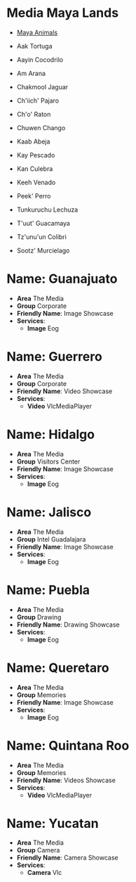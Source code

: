 # Media Maya Lands

- [Maya Animals](http://www.native-languages.org/maya_animals.htm)

- Aak Tortuga
- Aayin Cocodrilo
- Am Arana
- Chakmool Jaguar
- Ch'iich' Pajaro
- Ch'o' Raton
- Chuwen Chango
- Kaab Abeja
- Kay Pescado
- Kan Culebra
- Keeh Venado
- Peek' Perro
- Tunkuruchu Lechuza
- T'uut' Guacamaya
- Tz'unu'un Colibri
- Sootz' Murcielago

# Name: Guanajuato

* **Area** The Media
* **Group** Corporate
* **Friendly Name**: Image Showcase
* **Services**:
  * **Image** Eog

# Name: Guerrero

* **Area** The Media
* **Group** Corporate
* **Friendly Name**: Video Showcase
* **Services**:
  * **Video** VlcMediaPlayer

# Name: Hidalgo

* **Area** The Media
* **Group** Visitors Center
* **Friendly Name**: Image Showcase
* **Services**:
  * **Image** Eog

# Name: Jalisco

* **Area** The Media
* **Group** Intel Guadalajara
* **Friendly Name**: Image Showcase
* **Services**:
  * **Image** Eog

# Name: Puebla

* **Area** The Media
* **Group** Drawing
* **Friendly Name**: Drawing Showcase
* **Services**:
  * **Image** Eog

# Name: Queretaro

* **Area** The Media
* **Group** Memories
* **Friendly Name**: Image Showcase
* **Services**:
  * **Image** Eog

# Name: Quintana Roo

* **Area** The Media
* **Group** Memories
* **Friendly Name**: Videos Showcase
* **Services**:
  * **Video** VlcMediaPlayer

# Name: Yucatan

* **Area** The Media
* **Group** Camera
* **Friendly Name**: Camera Showcase
* **Services**:
  * **Camera** Vlc

